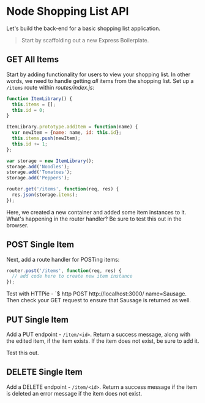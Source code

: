 # Node Shopping List API

Let's build the back-end for a basic shopping list application.

> Start by scaffolding out a new Express Boilerplate.

## GET All Items

Start by adding functionality for users to view your shopping list. In other words, we need to handle getting *all* items from the shopping list. Set up a `/items` route within *routes/index.js*:

```javascript
function ItemLibrary() {
  this.items = [];
  this.id = 0;
}

ItemLibrary.prototype.addItem = function(name) {
  var newItem = {name: name, id: this.id};
  this.items.push(newItem);
  this.id += 1;
};

var storage = new ItemLibrary();
storage.add('Noodles');
storage.add('Tomatoes');
storage.add('Peppers');

router.get('/items', function(req, res) {
  res.json(storage.items);
});
```

Here, we created a new container and added some item instances to it. What's happening in the router handler? Be sure to test this out in the browser.

## POST Single Item

Next, add a route handler for POSTing items:

```javascript
router.post('/items', function(req, res) {
  // add code here to create new item instance
});
```

Test with HTTPie - `$ http POST http://localhost:3000/ name=Sausage. Then check your GET request to ensure that Sausage is returned as well.

## PUT Single Item

Add a PUT endpoint - `/item/<id>`. Return a success message, along with the edited item, if the item exists. If the item does not exist, be sure to add it.

Test this out.

## DELETE Single Item

Add a DELETE endpoint - `/item/<id>`. Return a success message if the item is deleted an error message if the item does not exist.
